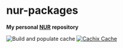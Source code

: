 # nur-packages

**My personal [NUR](https://github.com/nix-community/NUR) repository**

![Build and populate cache](https://github.com/sagikazarmark/nur-packages/workflows/Build%20and%20populate%20cache/badge.svg)
[![Cachix Cache](https://img.shields.io/badge/cachix-sagikazarmark-blue.svg)](https://sagikazarmark.cachix.org)

